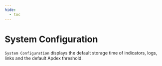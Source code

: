 ```yaml
---
hide:
  - toc
---
```


# System Configuration

`System Configuration` displays the default storage time of indicators, logs, links and the default Apdex threshold.

